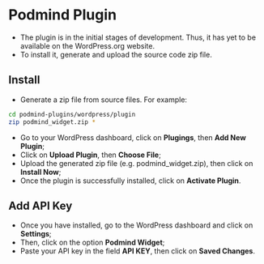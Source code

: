 # Podmind Plugin

- The plugin is in the initial stages of development. Thus, it has yet to be available on the WordPress.org website.
- To install it, generate and upload the source code zip file.

## Install

- Generate a zip file from source files. For example:
```bash
cd podmind-plugins/wordpress/plugin
zip podmind_widget.zip *
```
- Go to your WordPress dashboard, click on **Plugings**, then **Add New Plugin**;
- Click on **Upload Plugin**, then **Choose File**;
- Upload the generated zip file (e.g. podmind_widget.zip), then click on **Install Now**;
- Once the plugin is successfully installed, click on **Activate Plugin**.

## Add API Key

- Once you have installed, go to the WordPress dashboard and click on **Settings**;
- Then, click on the option **Podmind Widget**;
- Paste your API key in the field **API KEY**, then click on **Saved Changes**.
